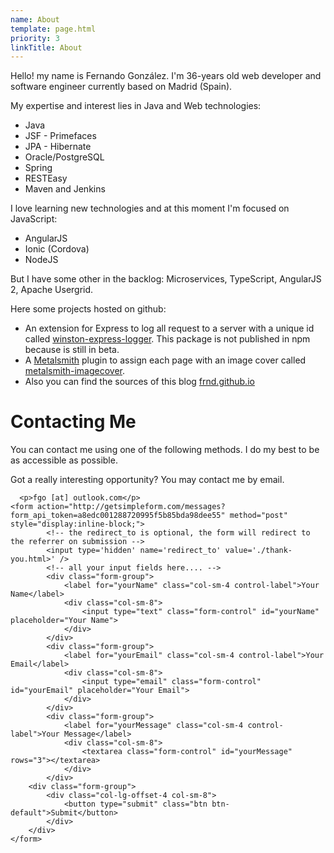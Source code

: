 ```yaml
---
name: About
template: page.html
priority: 3
linkTitle: About
---
```


Hello! my name is Fernando González. I'm <span id="years">36</span>-years old web developer and software engineer currently based on Madrid (Spain).

<script>
(function() {
  var today = new Date();
    var birthDate = new Date('11-04-1979');
    var age = today.getFullYear() - birthDate.getFullYear();
    var m = today.getMonth() - birthDate.getMonth();
    if (m < 0 || (m === 0 && today.getDate() < birthDate.getDate())) {
        age--;
    }
    window.document.getElementById('years').innerHTML = age;
})();
</script>

My expertise and interest lies in Java and Web technologies:
<div class="columns-3">
  <ul>
    <li>Java</li>
    <li>JSF - Primefaces</li>
    <li>JPA - Hibernate</li>
    <li>Oracle/PostgreSQL</li>
    <li>Spring</li>
    <li>RESTEasy</li>
    <li>Maven and Jenkins</li>
  </ul>
</div>

I love learning new technologies and at this moment I'm focused on JavaScript:  
<div class="columns-3">
  <ul>
    <li>AngularJS</li>
    <li>Ionic (Cordova)</li>
    <li>NodeJS</li>
  </ul>
</div>

But I have some other in the backlog: Microservices, TypeScript, AngularJS 2, Apache Usergrid.

Here some projects hosted on github:

* An extension for Express to log all request to a server with a unique id called [winston-express-logger](https://github.com/frnd/winston-express-logger). This package is not published in npm because is still in beta.
* A [Metalsmith](http://metalsmith.io) plugin to assign each page with an image cover called [metalsmith-imagecover](https://github.com/frnd/metalsmith-imagecover).
* Also you can find the sources of this blog [frnd.github.io](https://github.com/frnd/frnd.github.io)

<!--
# Personal Manifesto:

* [KISS principle](https://en.wikipedia.org/wiki/KISS_principle)
* [Do not reinvent the wheel](https://en.wikipedia.org/wiki/Reinventing_the_wheel)

-->

# Contacting Me
You can contact me using one of the following methods. I do my best to be as accessible as possible.
<div class="columns-2">
      <p>Got a really interesting opportunity? You may contact me by email.</p>

      <p>fgo [at] outlook.com</p>
    <form action="http://getsimpleform.com/messages?form_api_token=a8edc001288720995f5b85bda98dee55" method="post" style="display:inline-block;">
            <!-- the redirect_to is optional, the form will redirect to the referrer on submission -->
            <input type='hidden' name='redirect_to' value='./thank-you.html>' />
            <!-- all your input fields here.... -->
            <div class="form-group">
                <label for="yourName" class="col-sm-4 control-label">Your Name</label>
                <div class="col-sm-8">
                    <input type="text" class="form-control" id="yourName" placeholder="Your Name">
                </div>
            </div>
            <div class="form-group">
                <label for="yourEmail" class="col-sm-4 control-label">Your Email</label>
                <div class="col-sm-8">
                    <input type="email" class="form-control" id="yourEmail" placeholder="Your Email">
                </div>
            </div>
            <div class="form-group">
                <label for="yourMessage" class="col-sm-4 control-label">Your Message</label>
                <div class="col-sm-8">
                    <textarea class="form-control" id="yourMessage" rows="3"></textarea>
                </div>
            </div>
        <div class="form-group">
            <div class="col-lg-offset-4 col-sm-8">
                <button type="submit" class="btn btn-default">Submit</button>
            </div>
        </div>
    </form>
</div>
